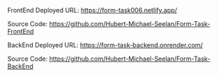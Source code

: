 FrontEnd Deployed URL: https://form-task006.netlify.app/

Source Code: https://github.com/Hubert-Michael-Seelan/Form-Task-FrontEnd

BackEnd Deployed URL: https://form-task-backend.onrender.com/

Source Code: https://github.com/Hubert-Michael-Seelan/Form-Task-BackEnd

